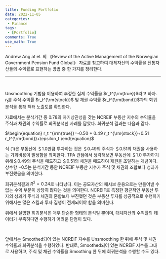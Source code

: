 ```yaml
---
title: Funding Portfolio
date: 2022-11-05
categories:
 - Finance
tags:
 - [Portfolio]
comments: True
use_math: True
---
```


Andrew Ang at el. 의 《Review of the Active Management of the Norwegian Government Pension Fund Global》 자료를 참고하여 대체자산의 수익률을 전통자산들의 수익률로 표현하는 방법 중 한 가지를 정리한다.

***

<br>

Unsmoothing 기법을 이용하여 추정한 실제 수익률을 $r_t^{\rm{true}}$라고 하자. $r_t$를 주식 수익률 $r_t^{\rm{stock}}$ 및 채권 수익률 $r_t^{\rm{bond}}$과의 회귀분석을 통해 팩터 노출도를 확인한다.

자료에서는 분석기간 중 $0.78$의 자기상관성을 갖는 NCREIF 부동산 지수의 수익률을 주식과 채권의 수익률로 회귀분석한 사례를 담았다. 회귀분석 결과는 다음과 같다.

$\begin{equation} r_t ^{\rm{true}}=-0.50 + 0.49 r_t ^{\rm{stock}}+0.51 r_t^{\rm{bond}}+\epsilon_t \end{equation}$

식 (1)은 부동산에 ＄1.0만큼 투자하는 것은 ＄0.49의 주식과 ＄0.51의 채권을 사용하는 기회비용이 발생함을 의미한다. TPA 관점에서 생각해보면 부동산에 ＄1.0 투자하기 위해＄0.49의 주식을 매도하고 ＄0.51의 채권을 매도하여 재원을 조달하는 개념이다. 상수항 $-0.5$는 분석기간 동안 NCREIF 부동산 지수가 주식 및 채권의 조합보다 성과가 부진했음을 의미한다.

회귀분석결과 $R^2=0.24$로 나타났다. 이는 공모자산의 패시브 운용으로는 만들어낼 수 없는 수익 부분이 상당히 많다는 것을 의미한다. NCREIF로 측정한 평균적인 부동산 투자의 성과가 주식과 채권의 혼합보다 부진했던 것은 부동산 투자를 성공적으로 수행하기 위해서는 많은 스킬과 투자 집행이 전제되어야 함을 의미한다.

위에서 설명한 회귀분석은 매우 단순한 형태의 분석일 뿐이며, 대체자산의 수익률의 데이터가 부족하다면 수행하기 어려운 단점이 있다. 

<br>

앞에서는 Smoothed되어 있는 NCREIF 지수를 Unsmoothing 한 뒤에 주식 및 채권 수익률과 회귀분석을 수행하였다. 반대로, Smoothed되어 있는 NCREIF 지수를 그대로 사용하고, 주식 및 채권 수익률을 Smoothing 한 뒤에 회귀분석을 수행할 수도 있다. 









